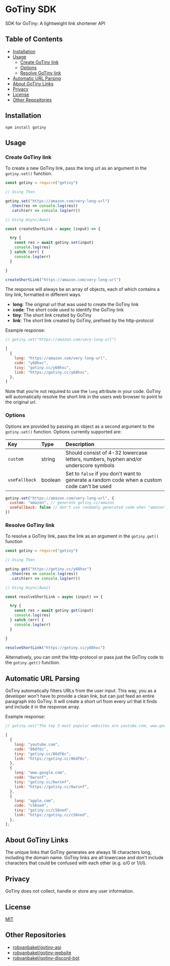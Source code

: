 # GoTiny SDK

SDK for GoTiny: A lightweight link shortener API

## Table of Contents

- [Installation](#installation)
- [Usage](#usage)
  - [Create GoTiny link](#create-gotiny-link)
  - [Options](#options)
  - [Resolve GoTiny link](#resolve-gotiny-link)
- [Automatic URL Parsing](#automatic-url-parsing)
- [About GoTiny Links](#about-gotiny-links)
- [Privacy](#privacy)
- [License](#license)
- [Other Repositories](#other-repositories)

## Installation

```console
npm install gotiny
```

## Usage

### Create GoTiny link

To create a new GoTiny link, pass the long url as an argument in the `gotiny.set()` function.

```js
const gotiny = require("gotiny")

// Using Then

gotiny.set("https://amazon.com/very-long-url")
  .then(res => console.log(res))
  .catch(err => console.log(err))

// Using Async/Await

const createShortLink = async (input) => {

  try {
    const res = await gotiny.set(input)
    console.log(res)
  } catch (err) {
    console.log(err)
  }

}

createShortLink("https://amazon.com/very-long-url")
```

The response will always be an array of objects, each of which contains a tiny link, formatted in different ways.

- **long**: The original url that was used to create the GoTiny link
- **code**: The short code used to identify the GoTiny link
- **tiny**: The short link created by GoTiny
- **link**: The short link created by GoTiny, prefixed by the http-protocol

Example response:

```js
// gotiny.set("https://amazon.com/very-long-url")

[
  {
    long: "https://amazon.com/very-long-url",
    code: "y68hxc",
    tiny: "gotiny.cc/y68hxc",
    link: "https://gotiny.cc/y68hxc",
  },
]
```

Note that you’re not required to use the `long` attribute in your code. GoTiny will automatically resolve the short link in the users web browser to point to the original url.

### Options

Options are provided by passing an object as a second argument to the `gotiny.set()` function. Options currently supported are:

| Key           | Type    | Description                                                                                 |
| :------------ | :------ | :------------------------------------------------------------------------------------------ |
| `custom`      | string  | Should consist of 4-32 lowercase letters, numbers, hyphen and/or underscore symbols         |
| `useFallback` | boolean | Set to `false` if you don't want to generate a random code when a custom code can't be used |

```js
gotiny.set("https://amazon.com/very-long-url", {
  custom: "amazon", // generate gotiny.cc/amazon
  useFallback: false // don't use randomly generated code when "amazon" can't be used
})
```

### Resolve GoTiny link

To resolve a GoTiny link, pass the link as an argument in the `gotiny.get()` function

```js
const gotiny = require("gotiny")

// Using Then

gotiny.get("https://gotiny.cc/y68hxc")
  .then(res => console.log(res))
  .catch(err => console.log(err))

// Using Async/Await

const resolveShortLink = async (input) => {

  try {
    const res = await gotiny.get(input)
    console.log(res)
  } catch (err) {
    console.log(err)
  }

}

resolveShortLink("https://gotiny.cc/y68hxc")
```

Alternatively, you can omit the http-protocol or pass just the GoTiny code to the `gotiny.get()` function.

## Automatic URL Parsing

GoTiny automatically filters URLs from the user input. This way, you as a developer won't have to provide a clean link, but can just feed an entire paragraph into GoTiny. It will create a short url from every url that it finds and include it in the response array.

Example response:

```js
// gotiny.set("The top 3 most popular websites are youtube.com, www.google.com and apple.com.")

[
  {
    long: "youtube.com",
    code: "86df6c",
    tiny: "gotiny.cc/86df6c",
    link: "https://gotiny.cc/86df6c",
  },
  {
    long: "www.google.com",
    code: "6wrsnf",
    tiny: "gotiny.cc/6wrsnf",
    link: "https://gotiny.cc/6wrsnf",
  },
  {
    long: "apple.com",
    code: "c56ned",
    tiny: "gotiny.cc/c56ned",
    link: "https://gotiny.cc/c56ned",
  },
];
```

## About GoTiny Links
The unique links that GoTiny generates are always 16 characters long, including the domain name. GoTiny links are all lowercase and don't include characters that could be confused with each other (e.g. o/0 or 1/i/l).

## Privacy
GoTiny does not collect, handle or store any user information.

## License

[MIT](LICENSE)

## Other Repositories

- [robvanbakel/gotiny-api](https://github.com/robvanbakel/gotiny-api)
- [robvanbakel/gotiny-website](https://github.com/robvanbakel/gotiny-website)
- [robvanbakel/gotiny-discord-bot](https://github.com/robvanbakel/gotiny-discord-bot)
